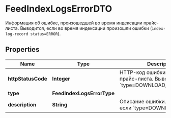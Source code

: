 

# FeedIndexLogsErrorDTO

Информация об ошибке, произошедшей во время индексации прайс-листа.  Выводится, если во время индексации произошли ошибки (`index-log-record status=ERROR`). 

## Properties

| Name | Type | Description | Notes |
|------------ | ------------- | ------------- | -------------|
|**httpStatusCode** | **Integer** | HTTP-код ошибки индексации прайс-листа.  Выводится, если &#x60;type&#x3D;DOWNLOAD_HTTP_ERROR&#x60;.  |  [optional] |
|**type** | **FeedIndexLogsErrorType** |  |  [optional] |
|**description** | **String** | Описание ошибки.  Выводится, если &#x60;type&#x3D;DOWNLOAD_ERROR&#x60;.  |  [optional] |



